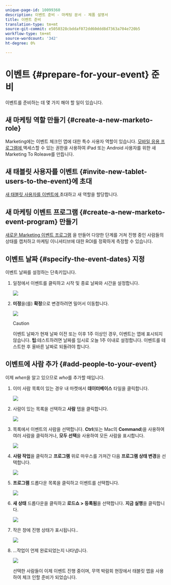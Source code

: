 ```yaml
---
unique-page-id: 10099360
description: 이벤트 준비 - 마케팅 문서 - 제품 설명서
title: 이벤트 준비
translation-type: tm+mt
source-git-commit: e5050328cbddaf072dd60ddd8d7363a704e720b5
workflow-type: tm+mt
source-wordcount: '342'
ht-degree: 0%

---
```



# 이벤트 {#prepare-for-your-event} 준비

이벤트를 준비하는 데 몇 가지 해야 할 일이 있습니다.

## 새 마케팅 역할 만들기 {#create-a-new-marketo-role}

Marketing에는 이벤트 체크인 앱에 대한 특수 사용자 역할이 있습니다. [모바일 응용 프로그램에 ](/help/marketo/product-docs/core-marketo-concepts/mobile-apps/event-check-in/grant-users-access-to-the-check-in-app.md) 액세스할 수 있는 권한을 사용하여 iPad 또는 Android 사용자를 위한 새 Marketing To Roleave를 만듭니다.

## 새 태블릿 사용자를 이벤트 {#invite-new-tablet-users-to-the-event}에 초대

[새 태블릿 사용자를 이벤트에 ](/help/marketo/product-docs/core-marketo-concepts/mobile-apps/event-check-in/grant-users-access-to-the-check-in-app.md) 초대하고 새 역할을 할당합니다.

## 새 마케팅 이벤트 프로그램 {#create-a-new-marketo-event-program} 만들기

[새로운 Marketing 이벤트 프로그램](/help/marketo/product-docs/demand-generation/events/understanding-events/create-a-new-event-program.md) 을 만들어 다양한 단계를 거쳐 진행 중인 사람들의 상태를 캡처하고 마케팅 이니셔티브에 대한 ROI를 정확하게 측정할 수 있습니다.

## 이벤트 날짜 {#specify-the-event-dates} 지정

이벤트 날짜를 설정하는 단축키입니다.

1. 일정에서 이벤트를 클릭하고 시작 및 종료 날짜와 시간을 설정합니다.

   ![](assets/image2016-4-6-15-3a27-3a35.png)

1. **미정**&#x200B;을(를) **확정**&#x200B;으로 변경하려면 밀어서 이동합니다.

   ![](assets/image2016-4-6-15-3a30-3a57.png)

   >[!CAUTION]
   >
   >이벤트 날짜가 현재 날짜 이전 또는 이후 1주 이상인 경우, 이벤트는 앱에 표시되지 않습니다. **팁**:테스트하려면 날짜를 임시로 오늘 1주 이내로 설정합니다. 이벤트를 테스트한 후 올바른 날짜로 되돌려야 합니다.

## 이벤트에 사람 추가 {#add-people-to-your-event}

이제 *when*&#x200B;을 알고 있으므로 *who*&#x200B;를 추가할 때입니다.

1. 이미 사람 목록이 있는 경우 내 마켓에서 **데이터베이스** 타일을 클릭합니다.

   ![](assets/db.png)

1. 사람이 있는 목록을 선택하고 **사람** 탭을 클릭합니다.

   ![](assets/four.png)

1. 목록에서 이벤트의 사람을 선택합니다. **Ctrl**(또는 Mac의 **Command**)을 사용하여 여러 사람을 클릭하거나, **모두 선택**&#x200B;을 사용하여 모든 사람을 표시합니다.

   ![](assets/five.png)

1. **사람 작업**&#x200B;을 클릭하고 **프로그램** 위로 마우스를 가져간 다음 **프로그램 상태 변경**&#x200B;을 선택합니다.

   ![](assets/six.png)

1. **프로그램** 드롭다운 목록을 클릭하고 이벤트를 선택합니다.

   ![](assets/seven.png)

1. **새 상태** 드롭다운을 클릭하고 **로드쇼 > 등록됨**&#x200B;을 선택합니다. **지금 실행**&#x200B;을 클릭합니다.

   ![](assets/eight.png)

1. 작은 창에 진행 상태가 표시됩니다..

   ![](assets/image2016-4-7-16-3a49-3a7.png)

1. ...작업이 언제 완료되었는지 나타냅니다.

   ![](assets/ten.png)

   선택한 사람들이 이제 이벤트 진행 중이며, 무역 박람회 현장에서 태블릿 앱을 사용하여 체크 인할 준비가 되었습니다.
